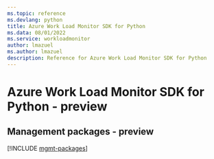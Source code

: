 ```yaml
---
ms.topic: reference
ms.devlang: python
title: Azure Work Load Monitor SDK for Python
ms.data: 08/01/2022
ms.service: workloadmonitor
author: lmazuel
ms.author: lmazuel
description: Reference for Azure Work Load Monitor SDK for Python
---
```

# Azure Work Load Monitor SDK for Python - preview

## Management packages - preview
[!INCLUDE [mgmt-packages](work-load-monitor-mgmt-index.md)]